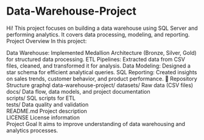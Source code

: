 # Data-Warehouse-Project
Hi! This project focuses on building a data warehouse using SQL Server and performing analytics. It covers data processing, modeling, and reporting.
Project Overview
In this project:

Data Warehouse: Implemented Medallion Architecture (Bronze, Silver, Gold) for structured data processing.
ETL Pipelines: Extracted data from CSV files, cleaned, and transformed it for analysis.
Data Modeling: Designed a star schema for efficient analytical queries.
SQL Reporting: Created insights on sales trends, customer behavior, and product performance.
📂 Repository Structure
graphql
data-warehouse-project/
datasets/  Raw data (CSV files)
docs/ Data flow, data models, and project documentation  
scripts/  SQL scripts for ETL  
tests/  Data quality and validation  
README.md  Project description  
LICENSE  License information  
Project Goal
It aims to improve understanding of data warehousing and analytics processes.
